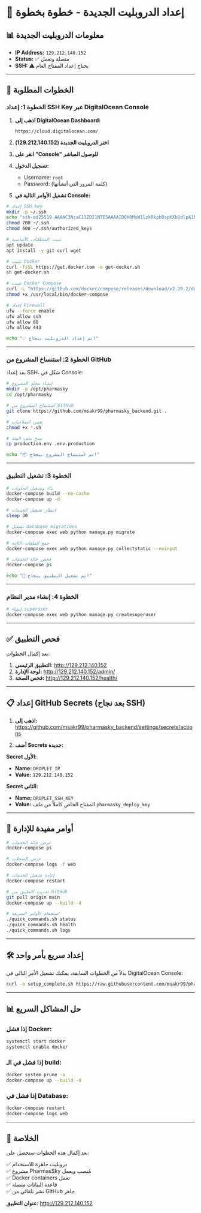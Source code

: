 # 🚀 إعداد الدروبليت الجديدة - خطوة بخطوة

## 📊 معلومات الدروبليت الجديدة
- **IP Address:** `129.212.140.152`
- **Status:** ✅ متصلة وتعمل
- **SSH:** ⚠️ يحتاج إعداد المفتاح العام

---

## 🔧 الخطوات المطلوبة

### الخطوة 1: إعداد SSH Key عبر DigitalOcean Console

1. **اذهب إلى DigitalOcean Dashboard:**
   ```
   https://cloud.digitalocean.com/
   ```

2. **اختر الدروبليت الجديدة (129.212.140.152)**

3. **انقر على "Console" للوصول المباشر**

4. **تسجيل الدخول:**
   - Username: `root`
   - Password: (كلمة المرور التي أنشأتها)

5. **تشغيل الأوامر التالية في Console:**

```bash
# إعداد SSH key
mkdir -p ~/.ssh
echo "ssh-ed25519 AAAAC3NzaC1lZDI1NTE5AAAAIDQH0MsW1lzkRkpbOspKXb1dlpA1hHD8AONnpDGSFtld pharmasky-github-deploy" >> ~/.ssh/authorized_keys
chmod 700 ~/.ssh
chmod 600 ~/.ssh/authorized_keys

# تثبيت المتطلبات الأساسية
apt update
apt install -y git curl wget

# تثبيت Docker
curl -fsSL https://get.docker.com -o get-docker.sh
sh get-docker.sh

# تثبيت Docker Compose
curl -L "https://github.com/docker/compose/releases/download/v2.20.2/docker-compose-$(uname -s)-$(uname -m)" -o /usr/local/bin/docker-compose
chmod +x /usr/local/bin/docker-compose

# إعداد Firewall
ufw --force enable
ufw allow ssh
ufw allow 80
ufw allow 443

echo "✅ تم إعداد الدروبليت بنجاح!"
```

---

### الخطوة 2: استنساخ المشروع من GitHub

بعد إعداد SSH، شغّل في Console:

```bash
# إنشاء مجلد المشروع
mkdir -p /opt/pharmasky
cd /opt/pharmasky

# استنساخ المشروع من GitHub
git clone https://github.com/msakr99/pharmasky_backend.git .

# تعيين الصلاحيات
chmod +x *.sh

# نسخ ملف البيئة
cp production.env .env.production

echo "📦 تم استنساخ المشروع بنجاح!"
```

---

### الخطوة 3: تشغيل التطبيق

```bash
# بناء وتشغيل الحاويات
docker-compose build --no-cache
docker-compose up -d

# انتظار تشغيل الخدمات
sleep 30

# تشغيل database migrations
docker-compose exec web python manage.py migrate

# جمع الملفات الثابتة
docker-compose exec web python manage.py collectstatic --noinput

# فحص حالة الخدمات
docker-compose ps

echo "🎉 تم تشغيل التطبيق بنجاح!"
```

---

### الخطوة 4: إنشاء مدير النظام

```bash
# إنشاء superuser
docker-compose exec web python manage.py createsuperuser
```

---

## ✅ فحص التطبيق

بعد إكمال الخطوات:

1. **التطبيق الرئيسي:** http://129.212.140.152
2. **لوحة الإدارة:** http://129.212.140.152/admin/
3. **فحص الصحة:** http://129.212.140.152/health/

---

## 📋 إعداد GitHub Secrets (بعد نجاح SSH)

1. **اذهب إلى:** https://github.com/msakr99/pharmasky_backend/settings/secrets/actions

2. **أضف Secrets جديدة:**

**Secret الأول:**
- **Name:** `DROPLET_IP`
- **Value:** `129.212.140.152`

**Secret الثاني:**
- **Name:** `DROPLET_SSH_KEY`
- **Value:** المفتاح الخاص كاملاً من ملف `pharmasky_deploy_key`

---

## 🚀 أوامر مفيدة للإدارة

```bash
# عرض حالة الخدمات
docker-compose ps

# عرض السجلات
docker-compose logs -f web

# إعادة تشغيل الخدمات
docker-compose restart

# تحديث التطبيق من GitHub
git pull origin main
docker-compose up --build -d

# استخدام الأوامر السريعة
./quick_commands.sh status
./quick_commands.sh health
./quick_commands.sh logs
```

---

## 🛠️ إعداد سريع بأمر واحد

بدلاً من الخطوات السابقة، يمكنك تشغيل الأمر التالي في DigitalOcean Console:

```bash
curl -o setup_complete.sh https://raw.githubusercontent.com/msakr99/pharmasky_backend/main/github_deploy.sh && chmod +x setup_complete.sh && ./setup_complete.sh
```

---

## 📊 حل المشاكل السريع

### إذا فشل Docker:
```bash
systemctl start docker
systemctl enable docker
```

### إذا فشل في الـ build:
```bash
docker system prune -a
docker-compose up --build -d
```

### إذا فشل في Database:
```bash
docker-compose restart
docker-compose logs web
```

---

## 🎯 الخلاصة

بعد إكمال هذه الخطوات ستحصل على:

✅ دروبليت جاهزة للاستخدام  
✅ مشروع PharmasSky مُنصب ويعمل  
✅ Docker containers تعمل  
✅ قاعدة البيانات متصلة  
✅ نشر تلقائي من GitHub جاهز  

**عنوان التطبيق:** http://129.212.140.152
